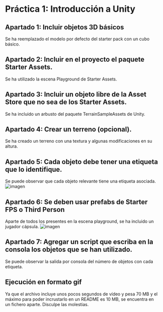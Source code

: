 # Práctica 1: Introducción a Unity

## Apartado 1: Incluir objetos 3D básicos
Se ha reemplazado el modelo por defecto del starter pack con un cubo básico.
## Apartado 2: Incluir en el proyecto el paquete Starter Assets.
Se ha utilizado la escena Playground de Starter Assets.
## Apartado 3: Incluir un objeto libre de la Asset Store que no sea de los Starter Assets.
Se ha incluido un arbusto del paquete TerrainSampleAssets de Unity.
## Apartado 4: Crear un terreno (opcional).
Se ha creado un terreno con una textura y algunas modificaciones en su altura.
## Apartado 5: Cada objeto debe tener una etiqueta que lo identifique.
Se puede observar que cada objeto relevante tiene una etiqueta asociada.
![imagen](https://github.com/Francisco-Marques-Armas/Interfaces_Inteligentes/assets/72305337/47be5b33-88ea-4b32-ae0a-f51382f034c5)
## Apartado 6: Se deben usar prefabs de Starter FPS o Third Person
Aparte de todos los presentes en la escena playground, se ha incluido un jugador cápsula.
![imagen](https://github.com/Francisco-Marques-Armas/Interfaces_Inteligentes/assets/72305337/38bf0018-2514-4cbf-b5b5-515d1a222fc6)
## Apartado 7: Agregar un script que escriba en la consola los objetos que se han utilizado.
Se puede observar la salida por consola del número de objetos con cada etiqueta.
## Ejecución en formato gif
Ya que el archivo incluye unos pocos segundos de vídeo y pesa 70 MB y el máximo para poder incrustarlo en un README es 10 MB, se encuentra en un fichero aparte. Disculpe las molestias.
